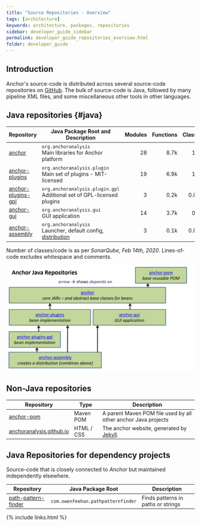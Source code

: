 ```yaml
---
title: "Source Repositories - Overview"
tags: [architecture]
keywords: architecture, packages, repositories
sidebar: developer_guide_sidebar
permalink: developer_guide_repositories_overview.html
folder: developer_guide
---
```


## Introduction

Anchor's source-code is distributed across several source-code repositories on [GitHub](https://github.com/anchoranalysis/). The bulk of source-code is Java, followed by many pipeline XML files, and some miscellaneous other tools in other languages. 

## Java repositories {#java}


| Repository | Java Package Root and Description | Modules | Functions | Classes | Lines&#x2011;of&#x2011;Code |
|------------|-------------|-----------:|-----------:|---------------:|---------------:|
| [anchor](/developer_guide_repositories_anchor) | `org.anchoranalysis`<br>Main libraries for Anchor platform | 28 | 8.7k | 1.6k | 66k |
| [anchor-plugins](https://github.com/anchoranalysis/anchor) | `org.anchoranalysis.plugin`<br>Main set of plugins - MIT-licensed | 19 | 6.9k | 1.2k | 62k |
| [anchor-plugins-gpl](https://github.com/anchoranalysis/anchor-plugins-gpl) | `org.anchoranalysis.plugin.gpl`<br>Additional set of GPL-licensed plugins | 3 | 0.2k | 0.03k | 3k |
| [anchor-gui](https://github.com/anchoranalysis/anchor-gui)  | `org.anchoranalysis.gui`<br>GUI application | 14 | 3.7k | 0.8k | 38k |
| [anchor-assembly](https://github.com/anchoranalysis/anchor-assembly)  | `org.anchoranalysis`<br>Launcher, default config, [distribution](/developer_guide_anchor_distribution.html) | 3 | 0.1k | 0.03k | 2k |

Number of classes/code is as per *SonarQube, Feb 14th, 2020*. Lines-of-code excludes whitespace and comments.

![anchorRepositories.png](/images/anchorRepositories.png)

## Non-Java repositories

| Repository | Type | Description |
|------------|-------------|-------------|
| [anchor-pom](https://github.com/anchoranalysis/anchor-pom) | Maven POM | A parent Maven POM file used by all other anchor Java projects |
| [anchoranalysis.github.io](https://github.com/anchoranalysis/anchoranalysis.github.io) | HTML / CSS | The anchor website, generated by [Jekyll](https://jekyllrb.com/). |


## Java Repositories for dependency projects

Source-code that is closely connected to *Anchor* but maintained independently elsewhere.

| Repository | Java Package Root | Description |
|------------|-------------|-------------|
| [path-pattern-finder](https://github.com/path-pattern-finder/path-pattern-finder) | `com.owenfeehan.pathpatternfinder` | Finds patterns in paths or strings |

{% include links.html %}

